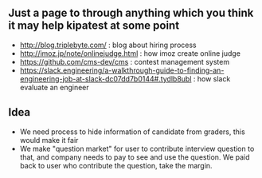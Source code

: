 ## Just a page to through anything which you think it may help kipatest at some point

- http://blog.triplebyte.com/ : blog about hiring process
- http://imoz.jp/note/onlinejudge.html : how imoz create online judge
- https://github.com/cms-dev/cms : contest management system
- https://slack.engineering/a-walkthrough-guide-to-finding-an-engineering-job-at-slack-dc07dd7b0144#.tydlb8ubl : how slack evaluate an engineer

## Idea
- We need process to hide information of candidate from graders, this would make it fair
- We make "question market" for user to contribute interview question to that, and company needs to pay to see and use the question. We paid back to user who contribute the question, take the margin.
